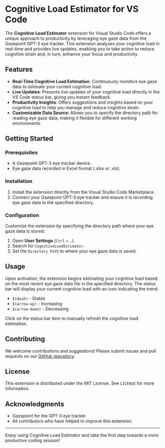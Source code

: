 # Cognitive Load Estimator for VS Code

The **Cognitive Load Estimator** extension for Visual Studio Code offers a unique approach to productivity by leveraging eye gaze data from the Gazepoint GPT-3 eye tracker. This extension analyzes your cognitive load in real-time and provides live updates, enabling you to take action to reduce cognitive strain and, in turn, enhance your focus and productivity.

## Features

- **Real-Time Cognitive Load Estimation**: Continuously monitors eye gaze data to estimate your current cognitive load.
- **Live Updates**: Presents live updates of your cognitive load directly in the VS Code status bar, giving you instant feedback.
- **Productivity Insights**: Offers suggestions and insights based on your cognitive load to help you manage and reduce cognitive strain.
- **Customizable Data Source**: Allows you to specify the directory path for reading eye gaze data, making it flexible for different working environments.

## Getting Started

### Prerequisites

- A Gazepoint GPT-3 eye tracker device.
- Eye gaze data recorded in Excel format (.xlsx or .xls).

### Installation

1. Install the extension directly from the Visual Studio Code Marketplace.
2. Connect your Gazepoint GPT-3 eye tracker and ensure it is recording eye gaze data to the specified directory.

### Configuration

Customize the extension by specifying the directory path where your eye gaze data is stored:

1. Open **User Settings** (`Ctrl` + `,`).
2. Search for `CognitiveLoadEstimator`.
3. Set the `Directory Path` to where your eye gaze data is saved.

## Usage

Upon activation, the extension begins estimating your cognitive load based on the most recent eye gaze data file in the specified directory. The status bar will display your current cognitive load with an icon indicating the trend:

- `$(dash)` - Stable
- `$(arrow-up)` - Increasing
- `$(arrow-down)` - Decreasing

Click on the status bar item to manually refresh the cognitive load estimation.

## Contributing

We welcome contributions and suggestions! Please submit issues and pull requests on our [GitHub repository](#).

## License

This extension is distributed under the MIT License. See `LICENSE` for more information.

## Acknowledgments

- Gazepoint for the GPT-3 eye tracker.
- All contributors who have helped to improve this extension.

---

Enjoy using Cognitive Load Estimator and take the first step towards a more productive coding session!

